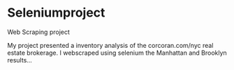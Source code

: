 # Seleniumproject
Web Scraping project

My project presented a inventory analysis of the corcoran.com/nyc real estate brokerage. I webscraped using selenium the Manhattan and Brooklyn results...

